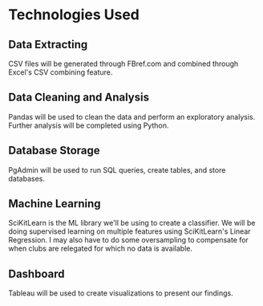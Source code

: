 # Technologies Used

## Data Extracting
CSV files will be generated through FBref.com and combined through Excel's CSV combining feature.

## Data Cleaning and Analysis
Pandas will be used to clean the data and perform an exploratory analysis. Further analysis will be completed using Python.

## Database Storage
PgAdmin will be used to run  SQL queries, create tables, and store databases.

## Machine Learning
SciKitLearn is the ML library we'll be using to create a classifier. We will be doing supervised learning on multiple features using SciKitLearn's Linear Regression. I may also have to do some oversampling to compensate for when clubs are relegated for which no data is available. 

## Dashboard
Tableau will be used to create visualizations to present our findings.
